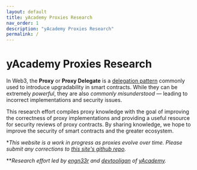 ```yaml
---
layout: default
title: yAcademy Proxies Research
nav_order: 1
description: "yAcademy Proxies Research"
permalink: /
---
```


# yAcademy Proxies Research

In Web3, the **Proxy** or **Proxy Delegate** is a [delegation pattern](https://en.wikipedia.org/wiki/Delegation_pattern) commonly used to introduce upgradability in smart contracts. While they can be extremely *powerful*, they are also *commonly misunderstood* — leading to incorrect implementations and security issues. 

This research effort compiles proxy knowledge with the goal of improving the correctness of proxy implementations and providing a useful resource for security reviews of proxy contracts. By sharing knowledge, we hope to improve the security of smart contracts and the greater ecosystem.

**This website is a work in progress as proxies evolve over time. Please submit any corrections to [this site's github repo](https://github.com/YAcademy-Residents/Proxies-website/tree/main/pages).*

***Research effort led by [engn33r](https://github.com/engn33r) and [devtooligan](https://github.com/devtooligan) of [yAcademy](https://yacademy.dev/).*
